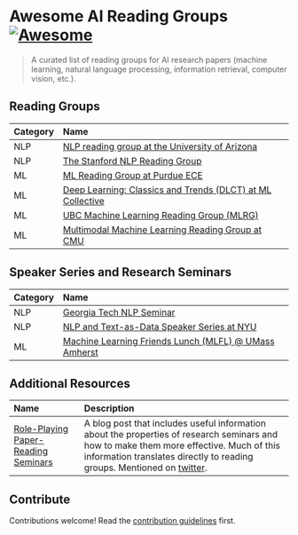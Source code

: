 # Awesome AI Reading Groups [![Awesome](https://awesome.re/badge.svg)](https://awesome.re)

> A curated list of reading groups for AI research papers (machine learning, natural language processing, information retrieval, computer vision, etc.).

## Reading Groups

| Category | Name                                                                                          |
|:---------|:----------------------------------------------------------------------------------------------|
| NLP      | [NLP reading group at the University of Arizona](https://github.com/clulab/nlp-reading-group) |
| NLP      | [The Stanford NLP Reading Group](https://nlp.stanford.edu/read/)                              |
| ML       | [ML Reading Group at Purdue ECE](https://engineering.purdue.edu/ChanGroup/MLreading.html)     |
| ML       | [Deep Learning: Classics and Trends (DLCT) at ML Collective](https://mlcollective.org/dlct/)  |
| ML       | [UBC Machine Learning Reading Group (MLRG)](https://ml.ubc.ca/mlrg/)                          |
| ML | [Multimodal Machine Learning Reading Group at CMU](http://multicomp.cs.cmu.edu/resources/reading-groups/) |


## Speaker Series and Research Seminars

| Category | Name                                                                                        |
|:---------|:--------------------------------------------------------------------------------------------|
| NLP      | [Georgia Tech NLP Seminar](https://sites.google.com/view/nlpseminar/home)                   |
| NLP      | [NLP and Text-as-Data Speaker Series at NYU](https://cds.nyu.edu/text-data-speaker-series/) |
| ML       | [Machine Learning Friends Lunch (MLFL) @ UMass Amherst](https://umass-mlfl.github.io/)      |


## Additional Resources

| Name                                                                                          | Description    |
|:----------------------------------------------------------------------------------------------|:---------------|
| [Role-Playing Paper-Reading Seminars](https://colinraffel.com/blog/role-playing-seminar.html) | A blog post that includes useful information about the properties of research seminars and how to make them more effective. Much of this information translates directly to reading groups. Mentioned on [twitter](https://twitter.com/colinraffel/status/1374094319544643584). |


## Contribute

Contributions welcome! Read the [contribution guidelines](contributing.md) first.
